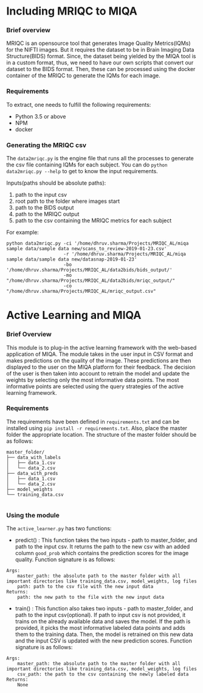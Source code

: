 # Including MRIQC to MIQA

### Brief overview

MRIQC is an opensource tool that generates Image Quality Metrics(IQMs) for the NIFTI images. But it requires the dataset to be in Brain Imaging Data Structure(BIDS) format. Since, the dataset being yielded by the MIQA tool is in a custom format, thus, we need to have our own scripts that convert our dataset to the BIDS format. Then, these can be processed using the docker container of the MRIQC to generate the IQMs for each image.

### Requirements

To extract, one needs to fulfill the following requirements:

* Python 3.5 or above
* NPM
* docker

### Generating the MRIQC csv

The `data2mriqc.py` is the engine file that runs all the processes to generate the csv file containing IQMs for each subject. You can do `python data2mriqc.py --help` to get to know the input requirements.

Inputs(paths should be absolute paths):

1. path to the input csv
2. root path to the folder where images start
3. path to the BIDS output 
4. path to the MRIQC output
5. path to the csv containing the MRIQC metrics for each subject

For example:
```
python data2mriqc.py -ci '/home/dhruv.sharma/Projects/MRIQC_AL/miqa sample data/sample data new/scans_to_review-2019-01-23.csv' 
                     -r '/home/dhruv.sharma/Projects/MRIQC_AL/miqa sample data/sample data new/datasnap-2019-01-23' 
                     -bo '/home/dhruv.sharma/Projects/MRIQC_AL/data2bids/bids_output/' 
                     -mo "/home/dhruv.sharma/Projects/MRIQC_AL/data2bids/mriqc_output/" 
                     -co "/home/dhruv.sharma/Projects/MRIQC_AL/mriqc_output.csv"
```

# Active Learning and MIQA

### Brief Overview

This module is to plug-in the active learning framework with the web-based application of MIQA. The module takes in the user input in CSV format and makes predictions on the quality of the image. These predictions are then displayed to the user on the MIQA platform for their feedback. The decision of the user is then taken into account to retrain the model and update the weights by selecting only the most informative data points. The most informative points are selected using the query strategies of the active learning framework.

### Requirements

The requirements have been defined in `requirements.txt` and can be installed using `pip install -r requirements.txt`. Also, place the master folder the appropriate location. The structure of the master folder should be as follows:
```
master_folder/
├── data_with_labels
│   ├── data_1.csv
│   └── data_2.csv
├── data_with_preds
│   ├── data_1.csv
│   └── data_2.csv
├── model_weights
└── training_data.csv
 
```

### Using the module 

The `active_learner.py` has two functions:
* predict() : This function takes the two inputs - path to master_folder, and path to the input csv. It returns the path to the new csv with an added column `good_prob` which contains the prediction scores for the image quality.
Function signature is as follows:
```
Args:
    master_path: the absolute path to the master folder with all important directories like training_data.csv, model_weights, log files
    path: path to the csv file with the new input data
Returns:
    path: the new path to the file with the new input data
```

* train() : This function also takes two inputs - path to master_folder, and path to the input csv(optional). If path to input csv is not provided, it trains on the already available data and saves the model. If the path is provided, it picks the most informative labeled data points and adds them to the training data. Then, the model is retrained on this new data and the input CSV is updated with the new prediction scores.
Function signature is as follows:
```
Args:
    master_path: the absolute path to the master folder with all important directories like training_data.csv, model_weights, log files
    csv_path: the path to the csv containing the newly labeled data
Returns:
    None
```
